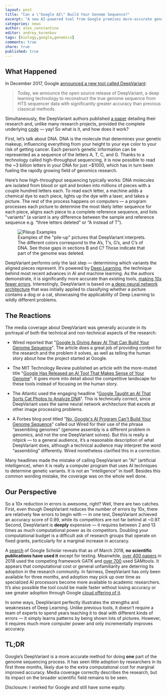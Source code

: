 ```yaml
---
layout: post
title: "Can a \"Google AI\" Build Your Genome Sequence?"
excerpt: "A new AI-powered tool from Google promises more-accurate genome sequences, but its impact on genomics research remains to be seen"
categories: news
author: alex_constantino
editor: andrey_kurenkov
tags: [biology,google,genomics]
comments: true
share: true
published: true
---
```


## What Happened

In December 2017, Google [announced a new tool called DeepVariant](https://research.googleblog.com/2017/12/deepvariant-highly-accurate-genomes.html):

> Today, we announce the open source release of DeepVariant, a deep learning technology to reconstruct the true genome sequence from HTS sequencer data with significantly greater accuracy than previous classical methods.

Simultaneously, the DeepVariant authors published [a paper](https://www.biorxiv.org/content/biorxiv/early/2018/03/20/092890.full.pdf) detailing their research and, unlike many research projects, provided the complete underlying [code](https://github.com/google/deepvariant) — yay! So what is it, and how does it work?

First, let’s talk about DNA. DNA is the molecule that determines your genetic makeup, influencing everything from your height to your eye color to your risk of getting cancer. Each person’s genetic information can be represented as a sequence of the letters A, T, C, and G. Thanks to a technology called high-throughput sequencing, it is now possible to read the ~3 billion letters in your DNA for just ~$1000, which has in turn been fueling the rapidly growing field of genomics research.

Here’s how high-throughput sequencing typically works: DNA molecules are isolated from blood or spit and broken into millions of pieces with a couple hundred letters each. To read each letter, a machine adds a chemical dye to each piece, lights up the dye with a laser, and takes a picture. The rest of the process happens on computers — a program processes each picture to determine the most likely letter sequence for each piece, aligns each piece to a complete reference sequence, and lists "variants" (a variant is any difference between the sample and reference sequence e.g. “three letters deleted” or “A instead of T”).

<figure>
	<img src="{{site.url}}/content/news/images/2018-03-30-google-deepvariant/image_0.png" alt="Pileup Examples">
	<figcaption>
Examples of the "pile-up" pictures that DeepVariant interprets. The different colors correspond to the A’s, T’s, G’s, and C’s of DNA. See those gaps in sections B and C? Those indicate that part of the genome was deleted.
	</figcaption>
</figure>

DeepVariant performs only the last step — determining which variants the aligned pieces represent. It’s powered by [Deep Learning](http://theai.wiki/Deep%20Learning), the technique behind most recent advances in AI and machine learning. As the authors demonstrate, it is significantly more accurate than existing tools, [making 10x fewer errors](https://blog.dnanexus.com/2017-12-05-evaluating-deepvariant-googles-machine-learning-variant-caller/). Interestingly, DeepVariant is based on [a deep neural network architecture](https://research.googleblog.com/2016/08/improving-inception-and-image.html) that was initially applied to classifying whether a picture contains a dog or a cat, showcasing the applicability of Deep Learning to wildly different problems.

## The Reactions

The media coverage about DeepVariant was generally accurate in its portrayal of both the technical and non-technical aspects of the research:

* Wired reported that "[Google Is Giving Away AI That Can Build Your Genome Sequence](https://www.wired.com/story/google-is-giving-away-ai-that-can-build-your-genome-sequence/)". The article does a great job of providing context for the research and the problem it solves, as well as telling the human story about how the project started at Google.

* The MIT Technology Review published an article with the more-muted title "[Google Has Released an AI Tool That Makes Sense of Your Genome](https://www.technologyreview.com/s/609647/google-has-released-an-ai-tool-that-makes-sense-of-your-genome/)". It goes more into detail about the competitive landscape for these tools instead of focusing on the human story.

* The Atlantic used the engaging headline "[Google Taught an AI That Sorts Cat Photos to Analyze DNA](https://www.theatlantic.com/science/archive/2017/12/google-deepvariant-dna/547634/)".  This is technically correct, since DeepVariant uses the same neural network architecture that excels at other image processing problems.

* A Forbes blog post titled "[No, Google's AI Program Can't Build Your Genome Sequence](https://www.forbes.com/sites/stevensalzberg/2017/12/11/no-googles-new-ai-cant-build-your-genome-sequence/#6a944cf05774)" called out Wired for their use of the phrase “assembling genomes” (genome assembly is a different problem in genomics, and not the one DeepVariant solves). But this is really a nitpick — to a general audience, it’s a reasonable description of what DeepVariant does, although a technical audience may interpret the word “assembling” differently. Wired nonetheless clarified this in a correction. 

Many headlines made the mistake of calling DeepVariant an "AI" (artificial intelligence), when it is really a computer program that uses AI techniques to determine genetic variants. It is not an “intelligence” in itself. Besides this common wording mistake, the coverage was on the whole well done.

## Our Perspective

So a 10x reduction in errors is awesome, right? Well, there are two catches. First, even though DeepVariant reduces the number of errors by 10x, there are relatively few errors to begin with — in one test, DeepVariant achieved an accuracy score of 0.99, while its competitors are not far behind at ~0.97. Second, DeepVariant is **deeply** expensive — it requires between 2 and 13 times as much computational power as its competitors. Doubling your computational budget is a difficult ask of research groups that operate on fixed grants, particularly for a marginal increase in accuracy.  

A [search](https://scholar.google.com/scholar?cites=17906459847542072356&as_sdt=5,39&sciodt=0,39&hl=en) of Google Scholar reveals that as of March 2018, **no scientific publications have used it** except for testing. Meanwhile, [over 400 papers](https://scholar.google.com/scholar?as_ylo=2018&hl=en&as_sdt=5,39&sciodt=0,39&cites=8846816360225209514&scipsc=) in 2018 used the competing framework GATK and [over 700](https://scholar.google.com/scholar?as_ylo=2018&hl=en&as_sdt=5,39&sciodt=0,39&cites=14180093680384888523&scipsc=) used SAMtools. It appears that computational cost or general unfamiliarity are deterring its adoption in the research community. In fairness, DeepVariant has only been available for three months, and adoption may pick up over time as specialized AI processors become more available to academic researchers. It’s also possible the tool could be made faster without losing accuracy or see greater adoption through Google [cloud offering of it](https://cloud.google.com/genomics/deepvariant).

In some ways, DeepVariant perfectly illustrates the strengths and weaknesses of Deep Learning. Unlike previous tools, it doesn’t require a team of experts to spend years teaching it to deal with different kinds of errors — it simply learns patterns by being shown lots of pictures. However, it requires much more computer power and only incrementally improves accuracy.

## TL;DR

Google’s DeepVariant is a more accurate method for doing **one** part of the genome sequencing process. It has seen little adoption by researchers in its first three months, likely due to the extra computational cost for marginal improved accuracy. Media coverage correctly describes the research, but its impact on the broader scientific field remains to be seen.

Disclosure: I worked for Google and still have some equity.


